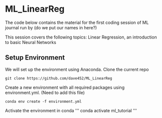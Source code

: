 # ML_LinearReg
The code below contains the material for the first coding session of ML journal run by (do we put our names in here?)

This session covers the following topics: Linear Regression, an introduction to basic Neural Networks


## Setup Environment 

We will set up the environment using Anaconda. Clone the current repo

```
git clone https://github.com/dave452/ML_LinearReg 
```

Create a new environment with all required packages using environment.yml. (Need to add this file)

```
conda env create -f environment.yml
```

Activate the environment in conda
'''
conda activate ml_tutorial
'''
